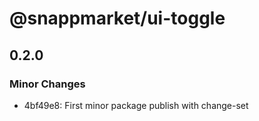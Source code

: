 # @snappmarket/ui-toggle

## 0.2.0
### Minor Changes

- 4bf49e8: First minor package publish with change-set
